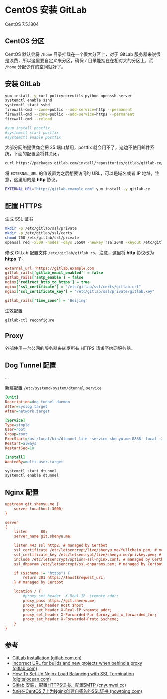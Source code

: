 # CentOS 安装 GitLab

CentOS 7.5.1804

## CentOS 分区

CentOS 默认会将 `/home` 目录挂载在一个很大分区上，对于 GitLab 服务器来说很是浪费，所以这里要自定义来分区，确保 `/` 目录能挂在在相对大的分区上，而 `/home` 分配少许的空间就好了。

## 安装 GitLab

```bash
yum install -y curl policycoreutils-python openssh-server
systemctl enable sshd
systemctl start sshd
firewall-cmd --zone=public --add-service=http --permanent
firewall-cmd --zone=public --add-service=https --permanent
firewall-cmd --reload
```

```bash
#yum install postfix
#systemctl start postfix
#systemctl enable postfix
```

大部分网络提供商会把 25 端口禁用，postfix 就会用不了，这边不使用邮件系统，下面的配置会将其关闭。


```bash
curl https://packages.gitlab.com/install/repositories/gitlab/gitlab-ce/script.rpm.sh | bash
```

将 `EXTERNAL_URL` 的值设置为之后想要访问的 URL，可以是域名或者 IP 地址，注意，这里用的是 **http** 协议。

```bash
EXTERNAL_URL="http://gitlab.example.com" yum install -y gitlab-ce
```

## 配置 HTTPS

生成 SSL 证书

```bash
mkdir -p /etc/gitlab/ssl/private
mkdir -p /etc/gitlab/ssl/certs
chmod 700 /etc/gitlab/ssl/private
openssl req -x509 -nodes -days 36500 -newkey rsa:2048 -keyout /etc/gitlab/ssl/private/gitlab.key -out /etc/gitlab/ssl/certs/gitlab.crt
```

修改 GitLab 配置文件 `/etc/gitlab/gitlab.rb`，注意，这里将 **http** 协议改为 **https** 了。

```cfg
external_url 'https://gitlab.example.com
gitlab_rails['gitlab_email_enabled'] = false
gitlab_rails['smtp_enable'] = false
nginx['redirect_http_to_https'] = true
nginx['ssl_certificate'] = "/etc/gitlab/ssl/certs/gitlab.crt"
nginx['ssl_certificate_key'] = "/etc/gitlab/ssl/private/gitlab.key"

gitlab_rails['time_zone'] = 'Beijing'
```

生效配置

```bash
gitlab-ctl reconfigure
```

## Proxy

外部使用一台公网的服务器来转发所有 HTTPS 请求至内网服务器。

## Dog Tunnel 配置

...

新建配置 `/etc/systemd/system/dtunnel.service`

```cfg
[Unit]
Description=dog tunnel daemon
After=syslog.target
After=network.target

[Service]
Type=simple
User=root
Group=root
ExecStart=/usr/local/bin/dtunnel_lite -service shenyu.me:8888 -local :3000 -v -xor 18921661936 -auth 18921661936 -action 0.0.0.0:443 -pipe 5 -r
Restart=always
RestartSec=10

[Install]
WantedBy=multi-user.target
```

```bash
systemctl start dtunnel
systemctl enable dtunnel
```


## Nginx 配置

```cfg
upstream git.shenyu.me {
    server localhost:3000;
}

server
{
    listen      80;
    server_name git.shenyu.me;

    listen 443 ssl http2; # managed by Certbot
    ssl_certificate /etc/letsencrypt/live/shenyu.me/fullchain.pem; # managed by Certbot
    ssl_certificate_key /etc/letsencrypt/live/shenyu.me/privkey.pem; # managed by Certbot
    include /etc/letsencrypt/options-ssl-nginx.conf; # managed by Certbot
    ssl_dhparam /etc/letsencrypt/ssl-dhparams.pem; # managed by Certbot

    if ($scheme != "https") {
        return 301 https://$host$request_uri;
    } # managed by Certbot

    location / {
        #proxy_set_header  X-Real-IP  $remote_addr;
        proxy_pass https://git.shenyu.me;
        proxy_set_header Host $host;
        proxy_set_header X-Real-IP $remote_addr;
        proxy_set_header X-Forwarded-For $proxy_add_x_forwarded_for;
        proxy_set_header X-Forwarded-Proto $scheme;
    }
}
```

## 参考

* [GitLab Installation (gitlab.com.cn)](https://www.gitlab.com.cn/installation/#centos-7)
* [Incorrect URL for builds and new projects when behind a proxy (gitlab.com)](https://gitlab.com/gitlab-org/gitlab-ce/issues/14888)
* [How To Set Up Nginx Load Balancing with SSL Termination (digitalocean.com)](https://www.digitalocean.com/community/tutorials/how-to-set-up-nginx-load-balancing-with-ssl-termination)
* [Gitlab 安装，配置HTTPS证书、配置SMTP (cnyunwei.cc)](https://www.cnyunwei.cc/archives/1182)
* [如何在CentOS 7上为Nginx创建自签名的SSL证书 (howtoing.com)](https://www.howtoing.com/how-to-create-a-self-signed-ssl-certificate-for-nginx-on-centos-7/)
